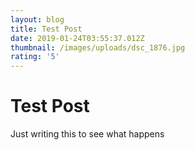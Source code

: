 ```yaml
---
layout: blog
title: Test Post
date: 2019-01-24T03:55:37.012Z
thumbnail: /images/uploads/dsc_1876.jpg
rating: '5'
---
```

# Test Post
Just writing this to see what happens
